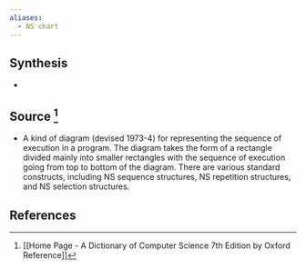 ```yaml
---
aliases:
  - NS chart
---
```

## Synthesis
- 
## Source [^1]
- A kind of diagram (devised 1973-4) for representing the sequence of execution in a program. The diagram takes the form of a rectangle divided mainly into smaller rectangles with the sequence of execution going from top to bottom of the diagram. There are various standard constructs, including NS sequence structures, NS repetition structures, and NS selection structures.
## References

[^1]: [[Home Page - A Dictionary of Computer Science 7th Edition by Oxford Reference]]